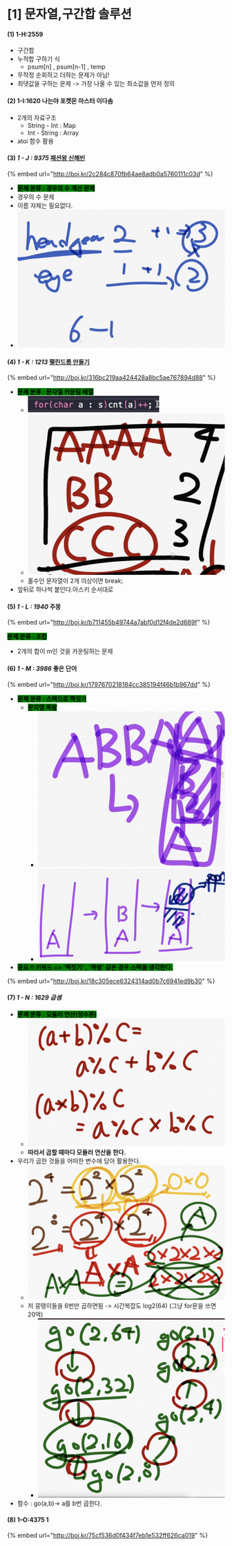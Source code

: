 # \[1] 문자열,구간합 솔루션

#### (1) 1-H:2559

* 구간합
* 누적합 구하기 식&#x20;
  * psum\[n] , psum\[n-1] , temp
* 무작정 순회하고 더하는 문제가 아님!
* 최댓값을 구하는 문제 -> 가장 나올 수 있는 최소값을 먼저 정의

#### (2) 1-I:1620 나는야 포켓몬 마스터 이다솜

* 2개의 자료구조
  * String - Int : Map
  * Int - String : Array
* atoi 함수 활용

#### (3) _1 - J : 9375_ [패션왕 신해빈](https://www.acmicpc.net/problem/9375)

{% embed url="http://boj.kr/2c284c870fb64ae8adb0a5760111c03d" %}

* <mark style="background-color:green;">**문제 분류 : 경우의 수 계산 문제**</mark>
* 경우의 수 문제
* 이름 자체는 필요없다.
* ![](<../.gitbook/assets/image (30).png>)

#### (4) _1 - K : 1213_ [팰린드롬 만들기](https://www.acmicpc.net/problem/1213)

{% embed url="http://boj.kr/316bc219aa424428a8bc5ae767894d88" %}

* <mark style="background-color:green;">**문제 분류 : 문자열 카운팅 배열**</mark>
  * ![](<../.gitbook/assets/image (45).png>)
  * ![](<../.gitbook/assets/image (46).png>)
  * 홀수인 문자열이 2개 이상이면 break;
* 앞뒤로 하나씩 붙인다.아스키 순서대로

#### (5) _1 - L : 1940_ 주몽

{% embed url="http://boj.kr/b711455b49744a7abf0d12f4de2d689f" %}

<mark style="background-color:green;">**문제 분류 : 조합**</mark>

* 2개의 합이 m인 것을 카운팅하는 문제&#x20;

#### (6) _1 - M : 3986_ 좋은 단어

{% embed url="http://boj.kr/1797670218184cc385194f46b1b967dd" %}

* <mark style="background-color:green;">**문제 분류 :  스택으로 짝짓기**</mark>&#x20;
  * <mark style="background-color:green;">**문자열 폭발**</mark>
    * ![](<../.gitbook/assets/image (1).png>)
    * ![](<../.gitbook/assets/image (2).png>)
* <mark style="background-color:green;">**중요 !! 키워드 => '짝짓기' , '폭발' 같은 경우 스택을 생각한다.**</mark>

{% embed url="http://boj.kr/18c305ece6324314ad0b7c6941ed9b30" %}

#### (7) _1 - N : 1629 곱셈_

* <mark style="background-color:green;">**문제 분류 :  모듈러 연산(정수론)**</mark>
  * ![](<../.gitbook/assets/image (57).png>)
  * **따라서 곱할 때마다 모듈러 연산을 한다.**
* 우리가 곱한 것들을 어떠한 변수에 담아 활용한다.
  * ![](<../.gitbook/assets/image (55).png>)
  * 저 뭉탱이들을 6번만 곱하면됨 -> 시간복잡도 log2(64) (그냥 for문을 쓰면 20억)
    * ![](<../.gitbook/assets/image (56).png>)
* 함수 : go(a,b)-> a를 b번 곱한다.

#### (8) 1–O:4375 1

{% embed url="http://boj.kr/75cf536d0f434f7eb1e532ff626ca019" %}
